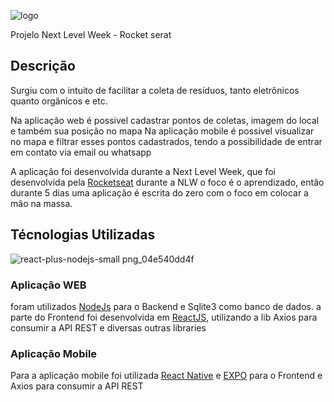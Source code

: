 ![logo](https://user-images.githubusercontent.com/55189046/83953150-578ea580-a814-11ea-8b29-256e968a5823.png)

Projelo Next Level Week - Rocket serat

## Descrição

Surgiu com o intuito de facilitar a coleta de resíduos, tanto eletrônicos quanto orgânicos e etc.

Na aplicação web é possivel cadastrar pontos de coletas, imagem do local e também sua posição no mapa
Na aplicação mobile é possivel visualizar no mapa e filtrar esses pontos cadastrados, tendo a possibilidade de entrar em contato via email ou whatsapp

A aplicação foi desenvolvida durante a Next Level Week, que foi desenvolvida pela <a href="https://rocketseat.com.br/">Rocketseat</a>
durante a NLW o foco é o aprendizado, então durante 5 dias uma aplicação é escrita do zero com o foco em colocar a mão na massa.

## Técnologias Utilizadas
![react-plus-nodejs-small png_04e540dd4f](https://user-images.githubusercontent.com/55189046/83953191-97558d00-a814-11ea-8fc2-14bf793553ae.png)

### Aplicação WEB
foram utilizados <a href="https://nodejs.org/en/">NodeJs</a> para o Backend e Sqlite3 como banco de dados.
a parte do Frontend foi desenvolvida em <a href="https://pt-br.reactjs.org/">ReactJS</a>, utilizando a lib Axios para consumir a API REST e diversas outras libraries

### Aplicação Mobile
Para a aplicação mobile foi utilizada <a href="https://reactnative.dev/">React Native</a> e <a href="https://expo.io/">EXPO</a> para o Frontend e Axios para consumir a API REST
